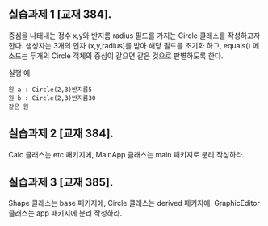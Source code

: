 ## 실습과제 1 [교재 384].

중심을 나태내는 정수 x,y와 반지름 radius 필드를 가지는 Circle 클래스를 작성하고자 한다. 생성자는 3개의 인자 (x,y,radius)를 받아 해당 필드를 초기화 하고, equals() 메소드는 두개의 Circle 객체의 중심이 같으면 같은 것으로 판별하도록 한다. 

실행 예
```
원 a : Circle(2,3)반지름5 
원 b : Circle(2,3)반지름30 
같은 원 
```

## 실습과제 2 [교재 384].
Calc 클래스는 etc 패키지에, MainApp 클래스는 main 
패키지로 분리 작성하라. 

## 실습과제 3 [교재 385].

Shape 클래스는 base 패키지에, Circle 클래스는 derived 패키지에, GraphicEditor 클래스는 app 패키지에 분리 작성하라. 
